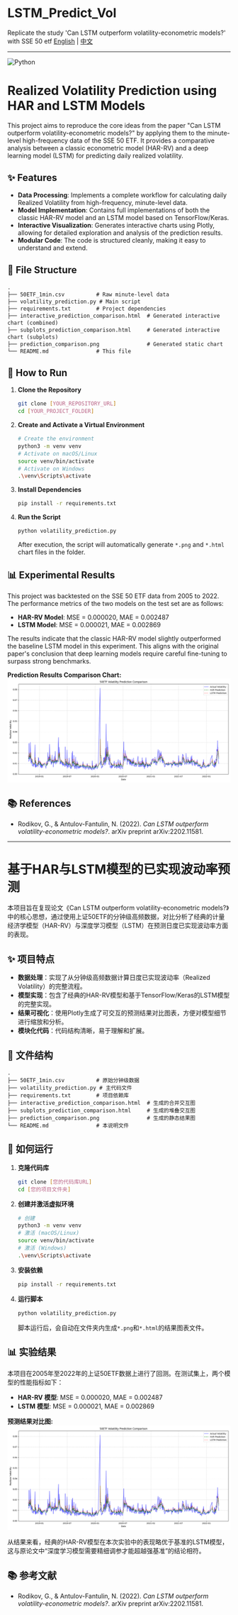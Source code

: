 # LSTM_Predict_Vol
Replicate the study 'Can LSTM outperform volatility-econometric models?' with SSE 50 etf
[English](#english) | [中文](#中文)

---

![Python](https://img.shields.io/badge/python-3.9-blue.svg)

<a name="english"></a>

# Realized Volatility Prediction using HAR and LSTM Models

This project aims to reproduce the core ideas from the paper "Can LSTM outperform volatility-econometric models?" by applying them to the minute-level high-frequency data of the SSE 50 ETF. It provides a comparative analysis between a classic econometric model (HAR-RV) and a deep learning model (LSTM) for predicting daily realized volatility.

## ✨ Features

- **Data Processing**: Implements a complete workflow for calculating daily Realized Volatility from high-frequency, minute-level data.
- **Model Implementation**: Contains full implementations of both the classic HAR-RV model and an LSTM model based on TensorFlow/Keras.
- **Interactive Visualization**: Generates interactive charts using Plotly, allowing for detailed exploration and analysis of the prediction results.
- **Modular Code**: The code is structured cleanly, making it easy to understand and extend.

## 📂 File Structure

```
.
├── 50ETF_1min.csv          # Raw minute-level data
├── volatility_prediction.py # Main script
├── requirements.txt        # Project dependencies
├── interactive_prediction_comparison.html  # Generated interactive chart (combined)
├── subplots_prediction_comparison.html     # Generated interactive chart (subplots)
├── prediction_comparison.png               # Generated static chart
└── README.md               # This file
```

## 🚀 How to Run

1.  **Clone the Repository**
    ```bash
    git clone [YOUR_REPOSITORY_URL]
    cd [YOUR_PROJECT_FOLDER]
    ```

2.  **Create and Activate a Virtual Environment**
    ```bash
    # Create the environment
    python3 -m venv venv
    # Activate on macOS/Linux
    source venv/bin/activate
    # Activate on Windows
    .\venv\Scripts\activate
    ```

3.  **Install Dependencies**
    ```bash
    pip install -r requirements.txt
    ```

4.  **Run the Script**
    ```bash
    python volatility_prediction.py
    ```
    After execution, the script will automatically generate `*.png` and `*.html` chart files in the folder.

## 📊 Experimental Results

This project was backtested on the SSE 50 ETF data from 2005 to 2022. The performance metrics of the two models on the test set are as follows:

- **HAR-RV Model**: MSE = 0.000020, MAE = 0.002487
- **LSTM Model**: MSE = 0.000021, MAE = 0.002869

The results indicate that the classic HAR-RV model slightly outperformed the baseline LSTM model in this experiment. This aligns with the original paper's conclusion that deep learning models require careful fine-tuning to surpass strong benchmarks.

**Prediction Results Comparison Chart:**
![Prediction Results](prediction_comparison.png)

## 📚 References

- Rodikov, G., & Antulov-Fantulin, N. (2022). *Can LSTM outperform volatility-econometric models?*. arXiv preprint arXiv:2202.11581.

---

<a name="中文"></a>

# 基于HAR与LSTM模型的已实现波动率预测

本项目旨在复现论文《Can LSTM outperform volatility-econometric models?》中的核心思想，通过使用上证50ETF的分钟级高频数据，对比分析了经典的计量经济学模型（HAR-RV）与深度学习模型（LSTM）在预测日度已实现波动率方面的表现。

## ✨ 项目特点

- **数据处理**：实现了从分钟级高频数据计算日度已实现波动率（Realized Volatility）的完整流程。
- **模型实现**：包含了经典的HAR-RV模型和基于TensorFlow/Keras的LSTM模型的完整实现。
- **结果可视化**：使用Plotly生成了可交互的预测结果对比图表，方便对模型细节进行缩放和分析。
- **模块化代码**：代码结构清晰，易于理解和扩展。

## 📂 文件结构

```
.
├── 50ETF_1min.csv          # 原始分钟级数据
├── volatility_prediction.py # 主代码文件
├── requirements.txt        # 项目依赖库
├── interactive_prediction_comparison.html  # 生成的合并交互图
├── subplots_prediction_comparison.html     # 生成的堆叠交互图
├── prediction_comparison.png               # 生成的静态结果图
└── README.md               # 本说明文件
```

## 🚀 如何运行

1.  **克隆代码库**
    ```bash
    git clone [您的代码库URL]
    cd [您的项目文件夹]
    ```

2.  **创建并激活虚拟环境**
    ```bash
    # 创建
    python3 -m venv venv
    # 激活 (macOS/Linux)
    source venv/bin/activate
    # 激活 (Windows)
    .\venv\Scripts\activate
    ```

3.  **安装依赖**
    ```bash
    pip install -r requirements.txt
    ```

4.  **运行脚本**
    ```bash
    python volatility_prediction.py
    ```
    脚本运行后，会自动在文件夹内生成`*.png`和`*.html`的结果图表文件。

## 📊 实验结果

本项目在2005年至2022年的上证50ETF数据上进行了回测。在测试集上，两个模型的性能指标如下：

- **HAR-RV 模型**: MSE = 0.000020, MAE = 0.002487
- **LSTM 模型**: MSE = 0.000021, MAE = 0.002869

**预测结果对比图:**
![预测结果](prediction_comparison.png)

从结果来看，经典的HAR-RV模型在本次实验中的表现略优于基准的LSTM模型，这与原论文中“深度学习模型需要精细调参才能超越强基准”的结论相符。

## 📚 参考文献

- Rodikov, G., & Antulov-Fantulin, N. (2022). *Can LSTM outperform volatility-econometric models?*. arXiv preprint arXiv:2202.11581.


